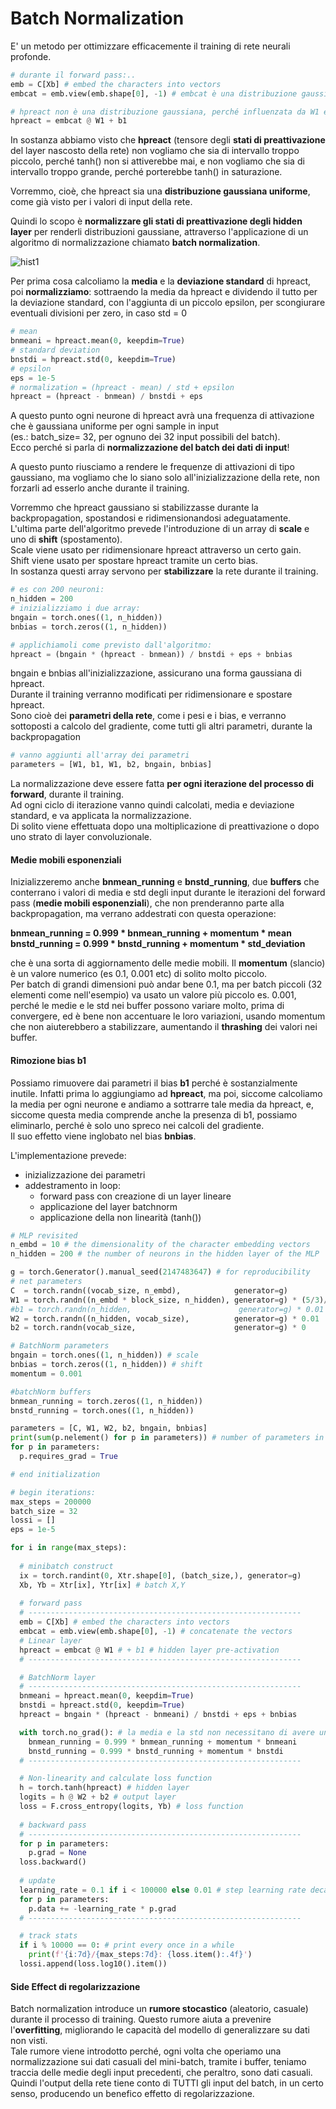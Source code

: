 # Batch Normalization
E' un metodo per ottimizzare efficacemente il training di rete neurali profonde.

```py
# durante il forward pass:..
emb = C[Xb] # embed the characters into vectors
embcat = emb.view(emb.shape[0], -1) # embcat è una distribuzione gaussiana

# hpreact non è una distribuzione gaussiana, perché influenzata da W1 e b1
hpreact = embcat @ W1 + b1 
```
In sostanza abbiamo visto che **hpreact** (tensore degli **stati di preattivazione** del layer nascosto della rete) non vogliamo che sia di intervallo troppo piccolo, perché tanh() non si attiverebbe mai, e non vogliamo che sia di intervallo troppo grande, perché porterebbe tanh() in saturazione.  

Vorremmo, cioè, che hpreact sia una **distribuzione gaussiana uniforme**, come già visto per i valori di input della rete.  

Quindi lo scopo è **normalizzare gli stati di preattivazione degli hidden layer** per renderli distribuzioni gaussiane,
attraverso l'applicazione di un algoritmo di normalizzazione chiamato **batch normalization**.

![hist1](../../images/batchnorm1.png)  

Per prima cosa calcoliamo la **media** e la **deviazione standard** di hpreact,
poi **normalizziamo**: sottraendo la media da hpreact e dividendo il tutto per la deviazione standard, con l'aggiunta di un piccolo epsilon,
per scongiurare eventuali divisioni per zero, in caso std = 0
```py
# mean
bnmeani = hpreact.mean(0, keepdim=True)
# standard deviation
bnstdi = hpreact.std(0, keepdim=True)
# epsilon 
eps = 1e-5
# normalization = (hpreact - mean) / std + epsilon
hpreact = (hpreact - bnmean) / bnstdi + eps
```
A questo punto ogni neurone di hpreact avrà una frequenza di attivazione che è gaussiana uniforme per ogni sample in input  
(es.: batch_size= 32, per ognuno dei 32 input possibili del batch).  
Ecco perché si parla di **normalizzazione del batch dei dati di input**!  

A questo punto riusciamo a rendere le frequenze di attivazioni di tipo gaussiano, ma vogliamo che lo siano solo all'inizializzazione
della rete, non forzarli ad esserlo anche durante il training.

Vorremmo che hpreact gaussiano si stabilizzasse durante la backpropagation, spostandosi e ridimensionandosi adeguatamente.    
L'ultima parte dell'algoritmo prevede l'introduzione di un array di **scale**  e uno di **shift** (spostamento).  
Scale viene usato per ridimensionare hpreact attraverso un certo gain.  
Shift viene usato per spostare hpreact tramite un certo bias.  
In sostanza questi array servono per **stabilizzare** la rete durante il training.

```py
# es con 200 neuroni:
n_hidden = 200 
# inizializziamo i due array:
bngain = torch.ones((1, n_hidden)) 
bnbias = torch.zeros((1, n_hidden))

# applichiamoli come previsto dall'algoritmo:
hpreact = (bngain * (hpreact - bnmean)) / bnstdi + eps + bnbias
```
bngain e bnbias all'inizializzazione, assicurano una forma gaussiana di hpreact.  
Durante il training verranno modificati per ridimensionare e spostare hpreact.  
Sono cioè dei **parametri della rete**, come i pesi e i bias, e verranno sottoposti a calcolo del gradiente,
come tutti gli altri parametri, durante la backpropagation

```py
# vanno aggiunti all'array dei parametri
parameters = [W1, b1, W1, b2, bngain, bnbias]
```

La normalizzazione deve essere fatta **per ogni iterazione del processo di forward**, durante il training.  
Ad ogni ciclo di iterazione vanno quindi calcolati, media e deviazione standard, e va applicata la normalizzazione.  
Di solito viene effettuata dopo una moltiplicazione di preattivazione o dopo uno strato di layer convoluzionale.  

#### Medie mobili esponenziali
Inizializzeremo anche **bnmean_running** e **bnstd_running**, due **buffers** che conterrano i valori di media e std degli input durante
le iterazioni del forward pass (**medie mobili esponenziali**), che non prenderanno parte alla backpropagation, ma verrano addestrati con questa operazione:  

**bnmean_running = 0.999 * bnmean_running + momentum * mean**  
**bnstd_running = 0.999 * bnstd_running + momentum * std_deviation**  

che è una sorta di aggiornamento delle medie mobili. 
Il **momentum** (slancio) è un valore numerico (es 0.1, 0.001 etc) di solito molto piccolo.  
Per batch di grandi dimensioni può andar bene 0.1, ma per batch piccoli (32 elementi come nell'esempio)
va usato un valore più piccolo es. 0.001, perché le medie e le std nei buffer possono variare molto, prima di convergere, ed è bene non accentuare le loro variazioni,
usando momentum che non aiuterebbero a stabilizzare, aumentando il **thrashing** dei valori nei buffer.



#### Rimozione bias b1
Possiamo rimuovere dai parametri il bias **b1** perché è sostanzialmente inutile. Infatti prima lo aggiungiamo ad **hpreact**,
ma poi, siccome calcoliamo la media per ogni neurone e andiamo a sottrarre tale media da hpreact, e, siccome questa media comprende
anche la presenza di b1, possiamo eliminarlo, perché è solo uno spreco nei calcoli del gradiente.   
Il suo effetto viene inglobato nel bias **bnbias**.  

L'implementazione prevede:
* inizializzazione dei parametri
* addestramento in loop:
  * forward pass con creazione di un layer lineare
  * applicazione del layer batchnorm
  * applicazione della non linearità (tanh())

```py
# MLP revisited
n_embd = 10 # the dimensionality of the character embedding vectors
n_hidden = 200 # the number of neurons in the hidden layer of the MLP

g = torch.Generator().manual_seed(2147483647) # for reproducibility
# net parameters
C  = torch.randn((vocab_size, n_embd),            generator=g)
W1 = torch.randn((n_embd * block_size, n_hidden), generator=g) * (5/3)/((n_embd * block_size)**0.5) #* 0.2
#b1 = torch.randn(n_hidden,                        generator=g) * 0.01
W2 = torch.randn((n_hidden, vocab_size),          generator=g) * 0.01
b2 = torch.randn(vocab_size,                      generator=g) * 0

# BatchNorm parameters
bngain = torch.ones((1, n_hidden)) # scale
bnbias = torch.zeros((1, n_hidden)) # shift
momentum = 0.001

#batchNorm buffers
bnmean_running = torch.zeros((1, n_hidden))
bnstd_running = torch.ones((1, n_hidden))

parameters = [C, W1, W2, b2, bngain, bnbias]
print(sum(p.nelement() for p in parameters)) # number of parameters in total
for p in parameters:
  p.requires_grad = True

# end initialization

# begin iterations:
max_steps = 200000
batch_size = 32
lossi = []
eps = 1e-5

for i in range(max_steps):
  
  # minibatch construct
  ix = torch.randint(0, Xtr.shape[0], (batch_size,), generator=g)
  Xb, Yb = Xtr[ix], Ytr[ix] # batch X,Y
  
  # forward pass
  # -------------------------------------------------------------
  emb = C[Xb] # embed the characters into vectors
  embcat = emb.view(emb.shape[0], -1) # concatenate the vectors
  # Linear layer
  hpreact = embcat @ W1 # + b1 # hidden layer pre-activation
  # -------------------------------------------------------------

  # BatchNorm layer
  # -------------------------------------------------------------
  bnmeani = hpreact.mean(0, keepdim=True)
  bnstdi = hpreact.std(0, keepdim=True)
  hpreact = bngain * (hpreact - bnmeani) / bnstdi + eps + bnbias

  with torch.no_grad(): # la media e la std non necessitano di avere un gradiente da calcolare!
    bnmean_running = 0.999 * bnmean_running + momentum * bnmeani
    bnstd_running = 0.999 * bnstd_running + momentum * bnstdi
  # -------------------------------------------------------------

  # Non-linearity and calculate loss function
  h = torch.tanh(hpreact) # hidden layer
  logits = h @ W2 + b2 # output layer
  loss = F.cross_entropy(logits, Yb) # loss function
  
  # backward pass
  # -------------------------------------------------------------
  for p in parameters:
    p.grad = None
  loss.backward()
  
  # update
  learning_rate = 0.1 if i < 100000 else 0.01 # step learning rate decay
  for p in parameters:
    p.data += -learning_rate * p.grad
  # -------------------------------------------------------------

  # track stats
  if i % 10000 == 0: # print every once in a while
    print(f'{i:7d}/{max_steps:7d}: {loss.item():.4f}')
  lossi.append(loss.log10().item())
```

#### Side Effect di regolarizzazione
Batch normalization introduce un **rumore stocastico** (aleatorio, casuale) durante il processo di training.
Questo rumore aiuta a prevenire l'**overfitting**, migliorando le capacità del modello di generalizzare su dati non visti.  
Tale rumore viene introdotto perché, ogni volta che operiamo una normalizzazione sui dati casuali del mini-batch,
tramite i buffer, teniamo traccia delle medie degli input precedenti, che peraltro, sono dati casuali.  
Quindi l'output della rete tiene conto di TUTTI gli input del batch, in un certo senso, producendo un benefico effetto di regolarizzazione.
